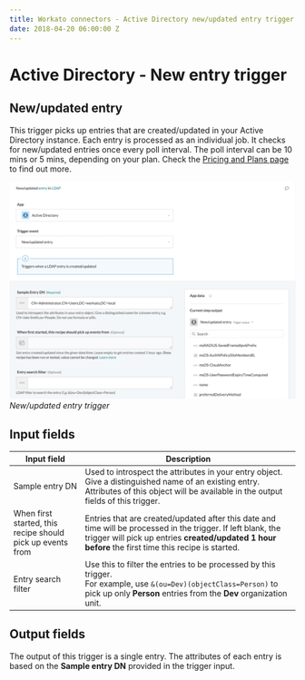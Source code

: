 ```yaml
---
title: Workato connectors - Active Directory new/updated entry trigger
date: 2018-04-20 06:00:00 Z
---
```


# Active Directory - New entry trigger

## New/updated entry
This trigger picks up entries that are created/updated in your Active Directory instance. Each entry is processed as an individual job. It checks for new/updated entries once every poll interval. The poll interval can be 10 mins or 5 mins, depending on your plan. Check the [Pricing and Plans page](https://www.workato.com/pricing?audience=general) to find out more.

![New/updated entry trigger](/assets/images/active_directory/updated_entry_trigger.png)
*New/updated entry trigger*

## Input fields

<table class="unchanged rich-diff-level-one">
  <thead>
    <tr>
        <th width='25%'>Input field</th>
        <th>Description</th>
    </tr>
  </thead>
  <tbody>
    <tr>
      <td>Sample entry DN</td>
      <td>
        Used to introspect the attributes in your entry object. Give a distinguished name of an existing entry. Attributes of this object will be available in the output fields of this trigger.
      </td>
    </tr>
    <tr>
      <td>When first started, this recipe should pick up events from</td>
      <td>
        Entries that are created/updated after this date and time will be processed in the trigger. If left blank, the trigger will pick up entries <b>created/updated 1 hour before</b> the first time this recipe is started.
      </td>
    </tr>
    <tr>
      <td>Entry search filter</td>
      <td>
        Use this to filter the entries to be processed by this trigger.<br>
        For example, use <code>&(ou=Dev)(objectClass=Person)</code> to pick up only <b>Person</b> entries from the <b>Dev</b> organization unit.
      </td>
    </tr>
  </tbody>
</table>

## Output fields
The output of this trigger is a single entry. The attributes of each entry is based on the **Sample entry DN** provided in the trigger input.
